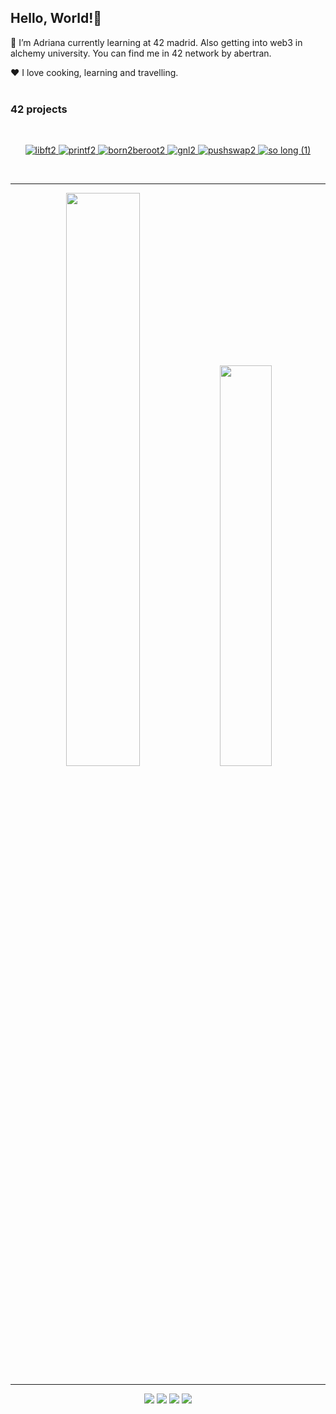 ## Hello, World!👋

🌱 I’m Adriana currently learning at 42 madrid. Also getting into web3 in alchemy university.
You can find me in 42 network by abertran.

❤️ I love cooking, learning and travelling.
<br><br>

### 42 projects
<br>
<div align="center">

  <a href="https://github.com/abeph00/Libft">![libft2](https://user-images.githubusercontent.com/114256637/231525826-0163e1f6-c16d-45c6-a799-b00c8914e3ce.png)
 </a>
  <a href="https://github.com/abeph00/Ft_printf">![printf2](https://user-images.githubusercontent.com/114256637/231525750-230b1389-ce7c-4d1f-ac92-f8b20708df05.png) </a>
  <a href="https://github.com/abeph00/Born2beroot">![born2beroot2](https://user-images.githubusercontent.com/114256637/231513769-f06bd7ff-5296-43fc-bf8f-dd657493117e.png) </a>
  <a href="https://github.com/abeph00/GNL">![gnl2](https://user-images.githubusercontent.com/114256637/231514112-eda48ce5-ae99-4236-a4ad-7e6ec008b4bc.png) </a>
  <a href="https://github.com/abeph00/Push_Swap">![pushswap2](https://user-images.githubusercontent.com/114256637/231525021-a3d5516e-cc07-4e35-aec3-d90ab3f1af1a.png) </a>
  <a href="https://github.com/abeph00/so_long">![so long (1)](https://user-images.githubusercontent.com/114256637/231525138-bdab6055-c453-4698-9de2-4b28493ef56c.png) </a>
  
</div>
<br>

-----

<div align="center">
  
  <img src="https://github-readme-stats-eight-virid.vercel.app/api?username=abeph00&count_private=true&theme=calm&show_icons=true" width="48.5%"/>
  <img src="https://github-readme-stats-eight-virid.vercel.app/api/top-langs/?username=abeph00&layout=compact&count_private=false&theme=calm&show_icons=true" width="40.55%"/>
 </div>
 
----

<div align="center">

  [<img src="https://img.shields.io/badge/LinkedIn-0077B5?style=for-the-badge&logo=linkedin&logoColor=white"/>](https://www.linkedin.com/in/adriana-bertrand-puche-a22639226/) 
  [<img src="https://img.shields.io/badge/42-000000.svg?style=for-the-badge&logo=42&logoColor=white"/>](https://profile.intra.42.fr/users/abertran)
  [<img src="https://img.shields.io/badge/Gmail-EA4335.svg?style=for-the-badge&logo=Gmail&logoColor=white" />](abertran@student.42madrid.com)
  [<img src="https://img.shields.io/badge/Discord-5865F2.svg?style=for-the-badge&logo=Discord&logoColor=white"/>]()
 
</div>
